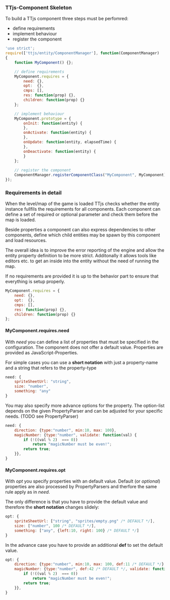 ### TTjs-Component Skeleton ###


To build a TTjs component three steps must be perfomred:
- define requirements
- implement behaviour
- register the component


```JavaScript
'use strict';
require(['ttjs/entity/ComponentManager'], function(ComponentManager)
{    	
    function MyComponent() {};

	// define requirements
    MyComponent.requires = {
        need: {},
        opt:  {},
        cmps: [],    
        res: function(prop) {},
		children: function(prop) {}
    };	

	// implement behaviour
	MyComponent.prototype = {      
        onInit: function(entity) { 
        },
        onActivate: function(entity) { 
        },                
        onUpdate: function(entity, elapsedTime) {  
        },
        onDeactivate: function(entity) {
        }        
    };
        
	// register the component
	ComponentManager.registerComponentClass("MyComponent", MyComponent);
});
```

### Requirements in detail ###
When the level/map of the game is loaded TTjs checks whether the
entity instance fullfils the requirements for all components. Each 
component can define a set of required or optional parameter
and check them before the map is loaded. 

Beside properties a component can also express dependencies to
other components, define which child entities may be spawn
by this component and load resources.  

The overall idea is to improve the error reporting of the engine
and allow the entity property definition to be more strict. Additonally
it allows tools like editors etc. to get an inside
into the entity without the need of running the map.

If no requirements are provided it is up to the behavior part
to ensure that everything is setup properly.

```JavaScript
MyComponent.requires = {
	need: {},
	opt:  {},
	cmps: [],    
	res: function(prop) {},
	children: function(prop) {}
};	
```

#### MyComponent.requires.need ####
With *need* you can define a list of properties that must be
specified in the configuration. The component does not offer
a default value. Properties are provided as JavaScript-Properties.

For simple cases you can use a **short notation** with just a
property-name and a string that refers to the property-type
```JavaScript
need: {
	spriteSheetUrl: "string",
	size: "number",
	something: "any"
}
```

You may also specify more advance options for the property.
The option-list depends on the given PropertyParser and
can be adjusted for your specific needs. 
(TODO see PropertyParser)
```JavaScript
need: {
	direction: {type:"number", min:10, max: 100},
	magicNumber: {type:"number", validate: function(val) {
		if (!((val % 2)  === 0))
			return "magicNumber must be even!";
		return true;
	}},
}
```

#### MyComponent.requires.opt ####
With *opt* you specify properties with an default value.
Default (or *optional*) properties are also processed by PropertyParsers
and therfore the same rule apply as in *need*.

The only difference is that you have to provide the default
value and therefore the **short notation** changes slidely:
```JavaScript
opt: {
	spriteSheetUrl: ["string", "sprites/empty.png" /* DEFAULT */],
	size: ["number", 100 /* DEFAULT */],
	something: ["any", {left:10, right: 100} /* DEFAULT */]
}
```

In the advance case you have to provide an additional **def**
to set the default value.
```JavaScript
opt: {
	direction: {type:"number", min:10, max: 100, def:11 /* DEFAULT */},
	magicNumber: {type:"number", def:42 /* DEFAULT */, validate: function(val) {
		if (!((val % 2)  === 0))
			return "magicNumber must be even!";
		return true;
	}},
}
```


